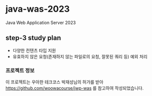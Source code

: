 # java-was-2023

Java Web Application Server 2023

## step-3 study plan

- 다양한 컨텐츠 타입 지원
- 유효하지 않은 요청(존재하지 않는 파일로의 요청, 잘못된 쿼리 등) 예외 처리

### 프로젝트 정보 

이 프로젝트는 우아한 테크코스 박재성님의 허가를 받아 https://github.com/woowacourse/jwp-was 
를 참고하여 작성되었습니다.
